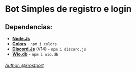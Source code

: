 # Bot Simples de registro e login

## Dependencias:
- **[Node.Js](https://nodejs.org/en/download/current)**
- **[Colors](https://www.npmjs.com/package/colors)** - `npm i colors`
- **[Discord.Js](https://discord.js.org/)** (V14) - `npm i discord.js`
- **[Wio.db](https://www.npmjs.com/package/wio.db)** - `npm i wio.db`

###### [Author: @krostport](https://discord.com/channels/@me/1176208644614914130)